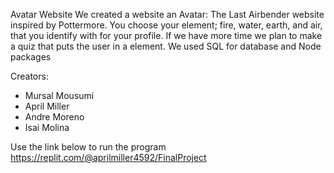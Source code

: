 Avatar Website
We created a website an Avatar: The Last Airbender website inspired by Pottermore. 
You choose your element; fire, water, earth, and air, that you identify with for your profile.
If we have more time we plan to make a quiz that puts the user in a element.
We used SQL for database and Node packages

Creators:
- Mursal Mousumi
- April Miller
- Andre Moreno
- Isai Molina

Use the link below to run the program
https://replit.com/@aprilmiller4592/FinalProject 
